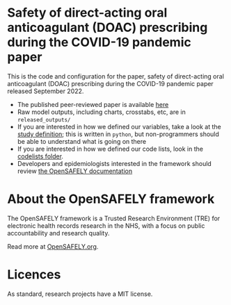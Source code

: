 # Safety of direct-acting oral anticoagulant (DOAC) prescribing during the COVID-19 pandemic paper

This is the code and configuration for the paper, safety of direct-acting oral anticoagulant (DOAC) prescribing during the COVID-19
pandemic paper released September 2022.

* The published peer-reviewed paper is available [here](https://www.prescqipp.info/media/6290/hot-topic-safety-of-doac-prescribing-during-covid19-26.pdf)
* Raw model outputs, including charts, crosstabs, etc, are in `released_outputs/`
* If you are interested in how we defined our variables, take a look at the [study definition](analysis/study_definition.py); this is written in `python`, but non-programmers should be able to understand what is going on there
* If you are interested in how we defined our code lists, look in the [codelists folder](./codelists/).
* Developers and epidemiologists interested in the framework should review [the OpenSAFELY documentation](https://docs.opensafely.org)

# About the OpenSAFELY framework

The OpenSAFELY framework is a Trusted Research Environment (TRE) for electronic
health records research in the NHS, with a focus on public accountability and
research quality.

Read more at [OpenSAFELY.org](https://opensafely.org).

# Licences
As standard, research projects have a MIT license. 
